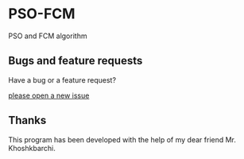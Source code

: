 # PSO-FCM
PSO and FCM algorithm

## Bugs and feature requests
Have a bug or a feature request? 

[please open a new issue](https://github.com/ali-kamali/PSO-FCM/issues/new)

## Thanks
This program has been developed with the help of my dear friend Mr. Khoshkbarchi.
